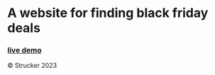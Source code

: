 # A website for finding black friday deals
### [live demo](https://black-friday.netlify.app/)



  


&copy; Strucker 2023
